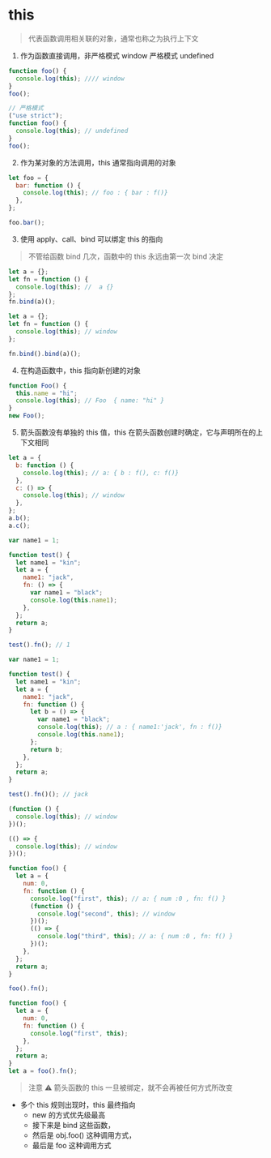 # this

> 代表函数调用相关联的对象，通常也称之为执行上下文

1. 作为函数直接调用，非严格模式 window 严格模式 undefined

```js
function foo() {
  console.log(this); //// window
}
foo();

// 严格模式
("use strict");
function foo() {
  console.log(this); // undefined
}
foo();
```

2. 作为某对象的方法调用，this 通常指向调用的对象

```js
let foo = {
  bar: function () {
    console.log(this); // foo : { bar : f()}
  },
};

foo.bar();
```

3. 使用 apply、call、bind 可以绑定 this 的指向

> 不管给函数 bind 几次，函数中的 this 永远由第一次 bind 决定

```js
let a = {};
let fn = function () {
  console.log(this); //  a {}
};
fn.bind(a)();

let a = {};
let fn = function () {
  console.log(this); // window
};

fn.bind().bind(a)();
```

4. 在构造函数中，this 指向新创建的对象

```js
function Foo() {
  this.name = "hi";
  console.log(this); // Foo  { name: "hi" }
}
new Foo();
```

5. 箭头函数没有单独的 this 值，this 在箭头函数创建时确定，它与声明所在的上下文相同

```js
let a = {
  b: function () {
    console.log(this); // a: { b : f(), c: f()}
  },
  c: () => {
    console.log(this); // window
  },
};
a.b();
a.c();
```

```js
var name1 = 1;

function test() {
  let name1 = "kin";
  let a = {
    name1: "jack",
    fn: () => {
      var name1 = "black";
      console.log(this.name1);
    },
  };
  return a;
}

test().fn(); // 1
```

```js
var name1 = 1;

function test() {
  let name1 = "kin";
  let a = {
    name1: "jack",
    fn: function () {
      let b = () => {
        var name1 = "black";
        console.log(this); // a : { name1:'jack', fn : f()}
        console.log(this.name1);
      };
      return b;
    },
  };
  return a;
}

test().fn()(); // jack
```

```js
(function () {
  console.log(this); // window
})();

(() => {
  console.log(this); // window
})();
```

```js
function foo() {
  let a = {
    num: 0,
    fn: function () {
      console.log("first", this); // a: { num :0 , fn: f() }
      (function () {
        console.log("second", this); // window
      })();
      (() => {
        console.log("third", this); // a: { num :0 , fn: f() }
      })();
    },
  };
  return a;
}

foo().fn();

function foo() {
  let a = {
    num: 0,
    fn: function () {
      console.log("first", this);
    },
  };
  return a;
}
let a = foo().fn();
```

> 注意 ⚠️ 箭头函数的 this 一旦被绑定，就不会再被任何方式所改变

- 多个 this 规则出现时，this 最终指向
  - new 的方式优先级最高
  - 接下来是 bind 这些函数，
  - 然后是 obj.foo() 这种调用方式，
  - 最后是 foo 这种调用方式
